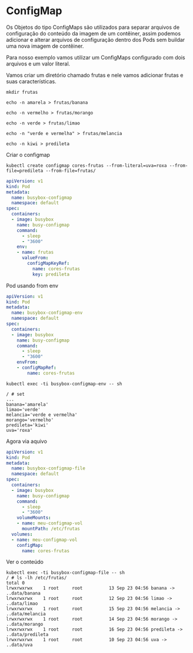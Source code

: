 # ConfigMap

Os Objetos do tipo ConfigMaps são utilizados para separar arquivos de configuração do conteúdo da imagem de um contêiner, assim podemos adicionar e alterar arquivos de configuração dentro dos Pods sem buildar uma nova imagem de contêiner.

Para nosso exemplo vamos utilizar um ConfigMaps configurado com dois arquivos e um valor literal.

Vamos criar um diretório chamado frutas e nele vamos adicionar frutas e suas características.

```
mkdir frutas

echo -n amarela > frutas/banana

echo -n vermelho > frutas/morango

echo -n verde > frutas/limao

echo -n "verde e vermelha" > frutas/melancia

echo -n kiwi > predileta

```

Criar o configmap
```
kubectl create configmap cores-frutas --from-literal=uva=roxa --from-file=predileta --from-file=frutas/
```

```yaml
apiVersion: v1
kind: Pod
metadata:
  name: busybox-configmap
  namespace: default
spec:
  containers:
  - image: busybox
    name: busy-configmap
    command:
      - sleep
      - "3600"
    env:
    - name: frutas
      valueFrom:
        configMapKeyRef:
          name: cores-frutas
          key: predileta
```

Pod usando from env
```yaml
apiVersion: v1
kind: Pod
metadata:
  name: busybox-configmap-env
  namespace: default
spec:
  containers:
  - image: busybox
    name: busy-configmap
    command:
      - sleep
      - "3600"
    envFrom:
    - configMapRef:
        name: cores-frutas
```

```
kubectl exec -ti busybox-configmap-env -- sh

/ # set
...
banana='amarela'
limao='verde'
melancia='verde e vermelha'
morango='vermelho'
predileta='kiwi'
uva='roxa'
```


Agora via aquivo

```yaml
apiVersion: v1
kind: Pod
metadata:
  name: busybox-configmap-file
  namespace: default
spec:
  containers:
  - image: busybox
    name: busy-configmap
    command:
      - sleep
      - "3600"
    volumeMounts:
    - name: meu-configmap-vol
      mountPath: /etc/frutas
  volumes:
  - name: meu-configmap-vol
    configMap:
      name: cores-frutas
```

Ver o conteúdo
```
kubectl exec -ti busybox-configmap-file -- sh
/ # ls -lh /etc/frutas/
total 0      
lrwxrwxrwx    1 root     root          13 Sep 23 04:56 banana -> ..data/banana
lrwxrwxrwx    1 root     root          12 Sep 23 04:56 limao -> ..data/limao
lrwxrwxrwx    1 root     root          15 Sep 23 04:56 melancia -> ..data/melancia
lrwxrwxrwx    1 root     root          14 Sep 23 04:56 morango -> ..data/morango
lrwxrwxrwx    1 root     root          16 Sep 23 04:56 predileta -> ..data/predileta
lrwxrwxrwx    1 root     root          10 Sep 23 04:56 uva -> ..data/uva
```
